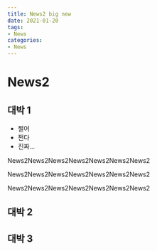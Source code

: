 ```yaml
---
title: News2 big new
date: 2021-01-20
tags:
- News
categories:
- News
---
```


# News2

## 대박 1

- 쩔어
- 쩐다
- 진짜...

News2News2News2News2News2News2News2  

News2News2News2News2News2News2News2

News2News2News2News2News2News2News2

## 대박 2

## 대박 3
